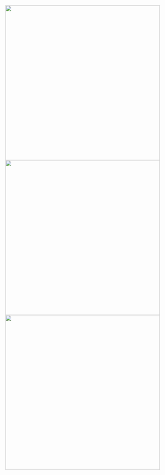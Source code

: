 <img src="https://github-readme-stats.vercel.app/api?username=nathan130200&theme=merko&show_icons=true&hide_border=true&include_all_commits=true" width="482">
<img src="https://github-readme-stats.vercel.app/api/top-langs/?username=nathan130200&layout=compact&theme=merko&hide_border=true&langs_count=15" width="482">
<img style="margin-left: auto; margin-right: auto;" src="https://github-readme-stats.vercel.app/api/wakatime?username=FRNathan13&theme=merko&hide_border=true" width="482">
